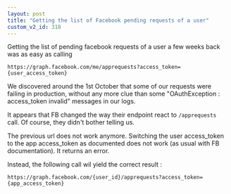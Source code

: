 ```yaml
---
layout: post
title: "Getting the list of Facebook pending requests of a user"
custom_v2_id: 318
---
```


Getting the list of pending facebook requests of a user a few weeks back was
as easy as calling

    
    https://graph.facebook.com/me/apprequests?access_token={user_access_token}

We discovered around the 1st October that some of our requests were failing in
production, without any more clue than some "OAuthException : access_token
invalid" messages in our logs.

It appears that FB changed the way their endpoint react to `/apprequests`
call. Of course, they didn't bother telling us.

The previous url does not work anymore. Switching the user access_token to the
app access_token as documented does not work (as usual with FB documentation).
It returns an error.

Instead, the following call wil yield the correct result :

    
    https://graph.facebook.com/{user_id}/apprequests?access_token={app_access_token}

